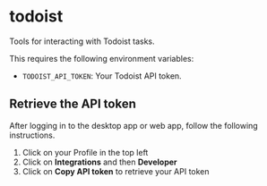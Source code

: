 # todoist

Tools for interacting with Todoist tasks.

This requires the following environment variables:

- `TODOIST_API_TOKEN`: Your Todoist API token.

## Retrieve the API token

After logging in to the desktop app or web app, follow the following instructions.

1. Click on your Profile in the top left
2. Click on **Integrations** and then **Developer**
3. Click on **Copy API token** to retrieve your API token
